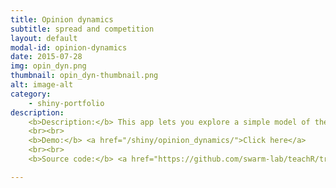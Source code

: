 ```yaml
---
title: Opinion dynamics
subtitle: spread and competition
layout: default
modal-id: opinion-dynamics
date: 2015-07-28
img: opin_dyn.png
thumbnail: opin_dyn-thumbnail.png
alt: image-alt
category:
    - shiny-portfolio
description:
    <b>Description:</b> This app lets you explore a simple model of the spreading and competition between types of opinions.
    <br><br>
    <b>Demo:</b> <a href="/shiny/opinion_dynamics/">Click here</a>
    <br><br>
    <b>Source code:</b> <a href="https://github.com/swarm-lab/teachR/tree/master/inst/apps/opinion_dynamics">Click here</a>

---
```

